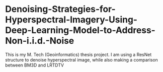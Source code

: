 # Denoising-Strategies-for-Hyperspectral-Imagery-Using-Deep-Learning-Model-to-Address-Non-i.i.d.-Noise
This is my M. Tech (Geoinformatics) thesis project. I am using a ResNet structure to denoise hyperspectral image, while also making a comparison between BM3D and LRTDTV
